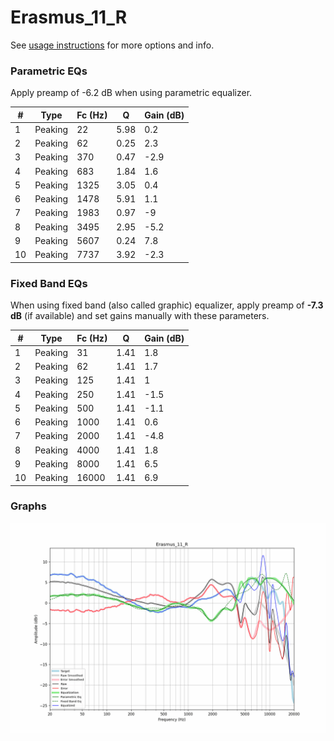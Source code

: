 # Erasmus_11_R
See [usage instructions](https://github.com/jaakkopasanen/AutoEq#usage) for more options and info.

### Parametric EQs
Apply preamp of -6.2 dB when using parametric equalizer.

|   # | Type    |   Fc (Hz) |    Q |   Gain (dB) |
|-----|---------|-----------|------|-------------|
|   1 | Peaking |        22 | 5.98 |         0.2 |
|   2 | Peaking |        62 | 0.25 |         2.3 |
|   3 | Peaking |       370 | 0.47 |        -2.9 |
|   4 | Peaking |       683 | 1.84 |         1.6 |
|   5 | Peaking |      1325 | 3.05 |         0.4 |
|   6 | Peaking |      1478 | 5.91 |         1.1 |
|   7 | Peaking |      1983 | 0.97 |        -9   |
|   8 | Peaking |      3495 | 2.95 |        -5.2 |
|   9 | Peaking |      5607 | 0.24 |         7.8 |
|  10 | Peaking |      7737 | 3.92 |        -2.3 |

### Fixed Band EQs
When using fixed band (also called graphic) equalizer, apply preamp of **-7.3 dB** (if available) and set gains manually with these parameters.

|   # | Type    |   Fc (Hz) |    Q |   Gain (dB) |
|-----|---------|-----------|------|-------------|
|   1 | Peaking |        31 | 1.41 |         1.8 |
|   2 | Peaking |        62 | 1.41 |         1.7 |
|   3 | Peaking |       125 | 1.41 |         1   |
|   4 | Peaking |       250 | 1.41 |        -1.5 |
|   5 | Peaking |       500 | 1.41 |        -1.1 |
|   6 | Peaking |      1000 | 1.41 |         0.6 |
|   7 | Peaking |      2000 | 1.41 |        -4.8 |
|   8 | Peaking |      4000 | 1.41 |         1.8 |
|   9 | Peaking |      8000 | 1.41 |         6.5 |
|  10 | Peaking |     16000 | 1.41 |         6.9 |

### Graphs
![](./Erasmus_11_R.png)
